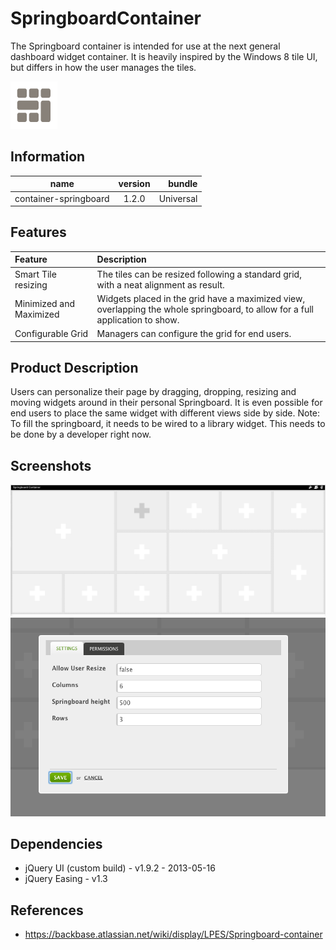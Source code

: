 SpringboardContainer
====================

The Springboard container is intended for use at the next general dashboard widget container. It is heavily inspired by the Windows 8 tile UI, but differs in how the user manages the tiles.

![icon](./icon.png)

## Information

| name                  | version           | bundle           |
| ----------------------|:-----------------:| ----------------:|
| container-springboard | 1.2.0             | Universal        |

## Features

| Feature                 | Description |
| :---------------------- | :---------- |
| Smart Tile resizing     | The tiles can be resized following a standard grid, with a neat alignment as result.|
| Minimized and Maximized | Widgets placed in the grid have a maximized view, overlapping the whole springboard, to allow for a full application to show.|
| Configurable Grid       | Managers can configure the grid for end users.|


## Product Description
Users can personalize their page by dragging, dropping, resizing and moving widgets around in their personal Springboard. It is even possible for end users to place the same widget with different views side by side. Note: To fill the springboard, it needs to be wired to a library widget. This needs to be done by a developer right now.


## Screenshots

![screen shot 1](./docs/media/springboard.png)
![screen shot 2](./docs/media/springboard-prefs.png)

## Dependencies

* jQuery UI (custom build) - v1.9.2 - 2013-05-16
* jQuery Easing - v1.3

## References

* https://backbase.atlassian.net/wiki/display/LPES/Springboard-container
